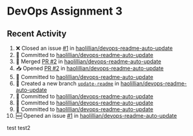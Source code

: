# DevOps Assignment 3

## Recent Activity
<!--START_SECTION:activity-->
1. ❌ Closed an issue [#1](https://github.com/haolillian/devops-readme-auto-update/issues/1) in [haolillian/devops-readme-auto-update](https://github.com/haolillian/devops-readme-auto-update)
2. 📝 Committed to [haolillian/devops-readme-auto-update](https://github.com/haolillian/devops-readme-auto-update/commit/866b624ba06f8601dacbfa6b9c8bb478873c1339)
3. 🔀 Merged [PR #2](https://github.com/haolillian/devops-readme-auto-update/pull/2) in [haolillian/devops-readme-auto-update](https://github.com/haolillian/devops-readme-auto-update)
4. 📥 Opened [PR #2](https://github.com/haolillian/devops-readme-auto-update/pull/2) in [haolillian/devops-readme-auto-update](https://github.com/haolillian/devops-readme-auto-update)
5. 📝 Committed to [haolillian/devops-readme-auto-update](https://github.com/haolillian/devops-readme-auto-update/commit/49aad1053191903c0a6b5869a40ffb6b678d5371)
6. 🎉 Created a new branch [`update-readme`](https://github.com/haolillian/devops-readme-auto-update/tree/update-readme) in [haolillian/devops-readme-auto-update](https://github.com/haolillian/devops-readme-auto-update)
7. 📝 Committed to [haolillian/devops-readme-auto-update](https://github.com/haolillian/devops-readme-auto-update/commit/fb9c157880ff5d7975551fa1c3be2e4cc0d68e18)
8. 📝 Committed to [haolillian/devops-readme-auto-update](https://github.com/haolillian/devops-readme-auto-update/commit/12a41d652e5ea99c2c54dff696dc07fb2f9f6128)
9. 📝 Committed to [haolillian/devops-readme-auto-update](https://github.com/haolillian/devops-readme-auto-update/commit/d34e829565a42e3a1c99ec293d701eedc54e5392)
10. 🆕 Opened an issue [#1](https://github.com/haolillian/devops-readme-auto-update/issues/1) in [haolillian/devops-readme-auto-update](https://github.com/haolillian/devops-readme-auto-update)
<!--END_SECTION:activity-->
test
test2
